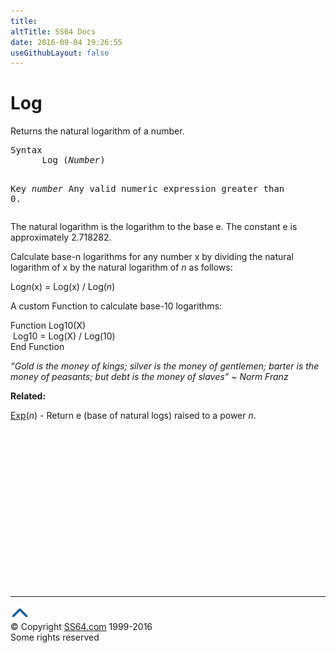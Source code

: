 ```yaml
---
title:
altTitle: SS64 Docs
date: 2016-09-04 19:26:55
useGithubLayout: false
---
```

<!-- #BeginLibraryItem "/Library/head_vb.lbi" --><!-- #EndLibraryItem --><h1>Log</h1> 
<p> Returns the natural logarithm of a number. </p>
<pre>Syntax
      Log (<i>Number</i>)

Key
   <i>number</i>   Any valid numeric expression greater than 0.</pre>
<p>The natural logarithm is the logarithm to the base e. The constant e is approximately 2.718282.</p>
<p>Calculate base-n logarithms for any number x by dividing the natural logarithm of x by the natural logarithm of <i>n</i> as follows:</p>
<p class="code">Log<i>n</i>(x) = Log(x) / Log(<i>n</i>)</p>
<p>A custom Function to calculate base-10 logarithms:</p>
<p class="code">Function Log10(X)<br>
&nbsp;Log10 = Log(X) / Log(10)<br>
End Function</p>
<p class="quote"><i>“Gold is the money of kings; silver is the money of gentlemen; barter is the money of peasants; but debt is the money of slaves” ~ Norm Franz </i></p>
<p><b>Related:</b></p>
<p><a href="exp.html">Exp</a>(<i>n</i>) - Return e (base of natural logs) raised to a power <i>n</i>.</p><!-- #BeginLibraryItem "/Library/foot_vb.lbi" --><p>
<!-- VB300 -->
<ins class="adsbygoogle" style="display:inline-block;width:300px;height:250px" data-ad-client="ca-pub-6140977852749469" data-ad-slot="1683739502"></ins>
<script>
(adsbygoogle = window.adsbygoogle || []).push({});
</script></p>
<hr>
<div id="bl" class="footer"><a href="log.html#"><img src="../images/top.png" width="30" height="22" alt="Back to the Top"></a></div>
<div id="br" class="footer, tagline">© Copyright <a href="http://ss64.com/">SS64.com</a> 1999-2016<br>
Some rights reserved</div><!-- #EndLibraryItem -->
